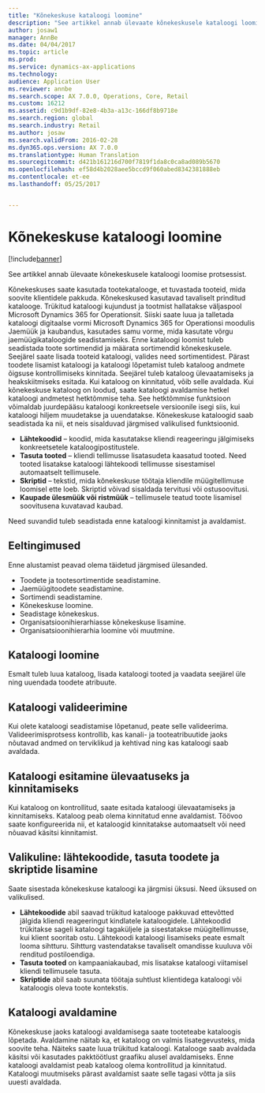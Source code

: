 ```yaml
---
title: "Kõnekeskuse kataloogi loomine"
description: "See artikkel annab ülevaate kõnekeskusele kataloogi loomise protsessist."
author: josaw1
manager: AnnBe
ms.date: 04/04/2017
ms.topic: article
ms.prod: 
ms.service: dynamics-ax-applications
ms.technology: 
audience: Application User
ms.reviewer: annbe
ms.search.scope: AX 7.0.0, Operations, Core, Retail
ms.custom: 16212
ms.assetid: c9d1b9df-82e8-4b3a-a13c-166df8b9718e
ms.search.region: global
ms.search.industry: Retail
ms.author: josaw
ms.search.validFrom: 2016-02-28
ms.dyn365.ops.version: AX 7.0.0
ms.translationtype: Human Translation
ms.sourcegitcommit: d421b161216d700f7819f1da8c0ca8ad089b5670
ms.openlocfilehash: ef58d4b2028aee5bccd9f060abed8342381888eb
ms.contentlocale: et-ee
ms.lasthandoff: 05/25/2017


---
```


# <a name="create-a-call-center-catalog"></a>Kõnekeskuse kataloogi loomine

[!include[banner](includes/banner.md)]


See artikkel annab ülevaate kõnekeskusele kataloogi loomise protsessist. 

Kõnekeskuses saate kasutada tootekatalooge, et tuvastada tooteid, mida soovite klientidele pakkuda. Kõnekeskused kasutavad tavaliselt prinditud katalooge. Trükitud kataloogi kujundust ja tootmist hallatakse väljaspool Microsoft Dynamics 365 for Operationsit. Siiski saate luua ja talletada kataloogi digitaalse vormi Microsoft Dynamics 365 for Operationsi moodulis Jaemüük ja kaubandus, kasutades samu vorme, mida kasutate võrgu jaemüügikataloogide seadistamiseks. Enne kataloogi loomist tuleb seadistada toote sortimendid ja määrata sortimendid kõnekeskusele. Seejärel saate lisada tooteid kataloogi, valides need sortimentidest. Pärast toodete lisamist kataloogi ja kataloogi lõpetamist tuleb kataloog andmete õigsuse kontrollimiseks kinnitada. Seejärel tuleb kataloog ülevaatamiseks ja heakskiitmiseks esitada. Kui kataloog on kinnitatud, võib selle avaldada. Kui kõnekeskuse kataloog on loodud, saate kataloogi avaldamise hetkel kataloogi andmetest hetktõmmise teha. See hetktõmmise funktsioon võimaldab juurdepääsu kataloogi konkreetsele versioonile isegi siis, kui kataloogi hiljem muudetakse ja uuendatakse. Kõnekeskuse kataloogid saab seadistada ka nii, et neis sisalduvad järgmised valikulised funktsioonid.

-   **Lähtekoodid** – koodid, mida kasutatakse kliendi reageeringu jälgimiseks konkreetsetele kataloogipostitustele.
-   **Tasuta tooted** – kliendi tellimusse lisatasudeta kaasatud tooted. Need tooted lisatakse kataloogi lähtekoodi tellimusse sisestamisel automaatselt tellimusele.
-   **Skriptid** – tekstid, mida kõnekeskuse töötaja kliendile müügitellimuse loomisel ette loeb. Skriptid võivad sisaldada tervitusi või ostusoovitusi.
-   **Kaupade ülesmüük või ristmüük** – tellimusele teatud toote lisamisel soovitusena kuvatavad kaubad.

Need suvandid tuleb seadistada enne kataloogi kinnitamist ja avaldamist.

## <a name="prerequisites"></a>Eeltingimused 
Enne alustamist peavad olema täidetud järgmised ülesanded.

-   Toodete ja tootesortimentide seadistamine.
-   Jaemüügitoodete seadistamine.
-   Sortimendi seadistamine.
-   Kõnekeskuse loomine.
-   Seadistage kõnekeskus.
-   Organisatsioonihierarhiasse kõnekeskuse lisamine.
-   Organisatsioonihierarhia loomine või muutmine.

## <a name="create-a-catalog"></a>Kataloogi loomine
Esmalt tuleb luua kataloog, lisada kataloogi tooted ja vaadata seejärel üle ning uuendada toodete atribuute.

## <a name="validate-the-catalog"></a>Kataloogi valideerimine
Kui olete kataloogi seadistamise lõpetanud, peate selle valideerima. Valideerimisprotsess kontrollib, kas kanali- ja tooteatribuutide jaoks nõutavad andmed on terviklikud ja kehtivad ning kas kataloogi saab avaldada.

## <a name="submit-the-catalog-for-review-and-approval"></a>Kataloogi esitamine ülevaatuseks ja kinnitamiseks
Kui kataloog on kontrollitud, saate esitada kataloogi ülevaatamiseks ja kinnitamiseks. Kataloog peab olema kinnitatud enne avaldamist. Töövoo saate konfigureerida nii, et kataloogid kinnitatakse automaatselt või need nõuavad käsitsi kinnitamist.

## <a name="optional-add-source-codes-free-products-and-scripts"></a>Valikuline: lähtekoodide, tasuta toodete ja skriptide lisamine
Saate sisestada kõnekeskuse kataloogi ka järgmisi üksusi. Need üksused on valikulised.

-   **Lähtekoodide** abil saavad trükitud katalooge pakkuvad ettevõtted jälgida kliendi reageeringut kindlatele kataloogidele. Lähtekoodid trükitakse sageli kataloogi tagaküljele ja sisestatakse müügitellimusse, kui klient sooritab ostu. Lähtekoodi kataloogi lisamiseks peate esmalt looma sihtturu. Sihtturg vastendatakse tavaliselt omandisse kuuluva või renditud postiloendiga.
-   **Tasuta tooted** on kampaaniakaubad, mis lisatakse kataloogi viitamisel kliendi tellimusele tasuta.
-   **Skriptide** abil saab suunata töötaja suhtlust klientidega kataloogi või kataloogis oleva toote kontekstis.

## <a name="publish-the-catalog"></a>Kataloogi avaldamine
Kõnekeskuse jaoks kataloogi avaldamisega saate tooteteabe kataloogis lõpetada. Avaldamine näitab ka, et kataloog on valmis lisategevusteks, mida soovite teha. Näiteks saate luua trükitud kataloogi. Katalooge saab avaldada käsitsi või kasutades pakktöötlust graafiku alusel avaldamiseks. Enne kataloogi avaldamist peab kataloog olema kontrollitud ja kinnitatud. Kataloogi muutmiseks pärast avaldamist saate selle tagasi võtta ja siis uuesti avaldada.




